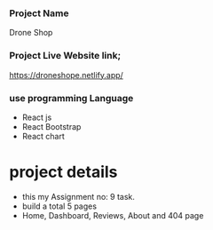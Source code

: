 ### Project Name 
Drone Shop

### Project Live Website link;

 https://droneshope.netlify.app/

### use programming Language
* React js
* React Bootstrap
* React chart 
 
 # project details 
 * this my Assignment no: 9 task.
 * build a total 5 pages 
 * Home, Dashboard, Reviews, About and 404 page   